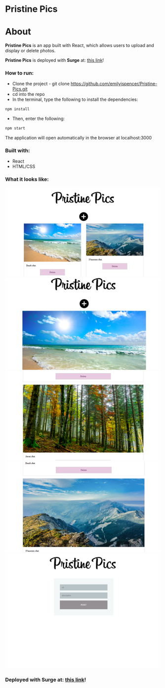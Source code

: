 # Pristine Pics

# About

**Pristine Pics** is an app built with React, which allows users to upload and display or delete photos.


**Pristine Pics** is deployed with **Surge** at: [this link]([http://guiltless-clouds.surge.sh/](https://null-zipper.surge.sh/))!


### How to run: 

* Clone the project - git clone https://github.com/emilyjspencer/Pristine-Pics.git
* cd into the repo
* In the terminal, type the following to install the dependencies:
```html
npm install
```
* Then, enter the following:
```html
npm start
```
The application will open automatically in the browser at localhost:3000


### Built with:

* React
* HTML/CSS

### What it looks like:


![surge](surge.png)
![beach](beach.png)
![woods](woods.png)
![mountains](mountains.png)
![uploadphoto](pristinepics_uploadphoto.png)

### Deployed with Surge at: [this link](http://guiltless-clouds.surge.sh/)!






